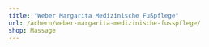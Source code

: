 ```yaml
---
title: "Weber Margarita Medizinische Fußpflege"
url: /achern/weber-margarita-medizinische-fusspflege/
shop: Massage
---
```


